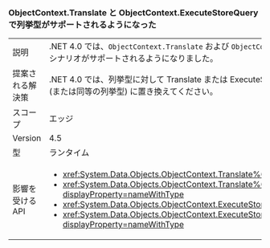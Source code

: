 ### <a name="objectcontexttranslate-and-objectcontextexecutestorequery-now-support-enum-type"></a>ObjectContext.Translate と ObjectContext.ExecuteStoreQuery で列挙型がサポートされるようになった

|   |   |
|---|---|
|説明|.NET 4.0 では、<code>ObjectContext.Translate</code> および <code>ObjectContext.ExecuteStoreQuery</code> メソッドのジェネリック パラメーター <code>T</code> は、列挙型にできませんでした。 このシナリオがサポートされるようになりました。|
|提案される解決策|.NET 4.0 では、列挙型に対して Translate または ExecuteStoreQuery が呼び出された場合、「0」が返されました。 この動作が望ましい場合は、呼び出しを定数 0 (または同等の列挙型) に置き換えてください。|
|スコープ|エッジ|
|Version|4.5|
|型|ランタイム|
|影響を受ける API|<ul><li><xref:System.Data.Objects.ObjectContext.Translate%60%601(System.Data.Common.DbDataReader)?displayProperty=nameWithType></li><li><xref:System.Data.Objects.ObjectContext.Translate%60%601(System.Data.Common.DbDataReader,System.String,System.Data.Objects.MergeOption)?displayProperty=nameWithType></li><li><xref:System.Data.Objects.ObjectContext.ExecuteStoreQuery%60%601(System.String,System.Object[])?displayProperty=nameWithType></li><li><xref:System.Data.Objects.ObjectContext.ExecuteStoreQuery%60%601(System.String,System.String,System.Data.Objects.MergeOption,System.Object[])?displayProperty=nameWithType></li></ul>|

